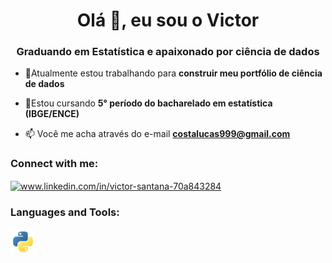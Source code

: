 <h1 align="center">Olá 👋, eu sou o Victor</h1>
<h3 align="center">Graduando em Estatística e apaixonado por ciência de dados</h3>

- 🔭Atualmente estou trabalhando para **construir meu portfólio de ciência de dados**

- 🌱Estou cursando **5° período do bacharelado em estatística (IBGE/ENCE)**

- 📫 Você me acha através do e-mail **costalucas999@gmail.com**

<h3 align="left">Connect with me:</h3>
<p align="left">
<a href="https://linkedin.com/in/www.linkedin.com/in/victor-santana-70a843284" target="blank"><img align="center" src="https://raw.githubusercontent.com/rahuldkjain/github-profile-readme-generator/master/src/images/icons/Social/linked-in-alt.svg" alt="www.linkedin.com/in/victor-santana-70a843284" height="30" width="40" /></a>
</p>

<h3 align="left">Languages and Tools:</h3>
<p align="left"> <a href="https://www.python.org" target="_blank" rel="noreferrer"> <img src="https://raw.githubusercontent.com/devicons/devicon/master/icons/python/python-original.svg" alt="python" width="40" height="40"/> </a> </p>
